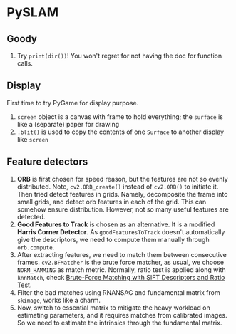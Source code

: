 # PySLAM

## Goody

1. Try `print(dir())`! You won't regret for not having the doc for function calls.

## Display

First time to try PyGame for display purpose. 

1. `screen` object is a canvas with frame to hold everything; the `surface` is like a (separate) paper for drawing
2. `.blit()` is used to copy the contents of one `Surface` to another display like `screen`

## Feature detectors

1. **ORB** is first chosen for speed reason, but the features are not so evenly distributed. Note, `cv2.ORB_create()` instead of `cv2.ORB()` to initiate it. Then tried detect features in grids. Namely, decomposite the frame into small grids, and detect orb features in each of the grid. This can somehow ensure distribution. However, not so many useful features are detected.
2. **Good Features to Track** is chosen as an alternative. It is a modified **Harris Corner Detector**. As `goodFeaturesToTrack` doesn't automatically give the descriptors, we need to compute them manually through `orb.compute`.
3. After extracting features, we need to match them between consecutive frames. `cv2.BFMatcher` is the brute force matcher, as usual, we choose `NORM_HAMMING` as match metric. Normally, ratio test is applied along with `knnMatch`, check [Brute-Force Matching with SIFT Descriptors and Ratio Test](https://opencv-python-tutroals.readthedocs.io/en/latest/py_tutorials/py_feature2d/py_matcher/py_matcher.html#brute-force-matching-with-sift-descriptors-and-ratio-test).
4. Filter the bad matches using RNANSAC and fundamental matrix from `skimage`, works like a charm.
5. Now, switch to essential matrix to mitigate the heavy workload on estimating parameters, and it requires matches from calibrated images. So we need to estimate the intrinsics through the fundamental matrix.